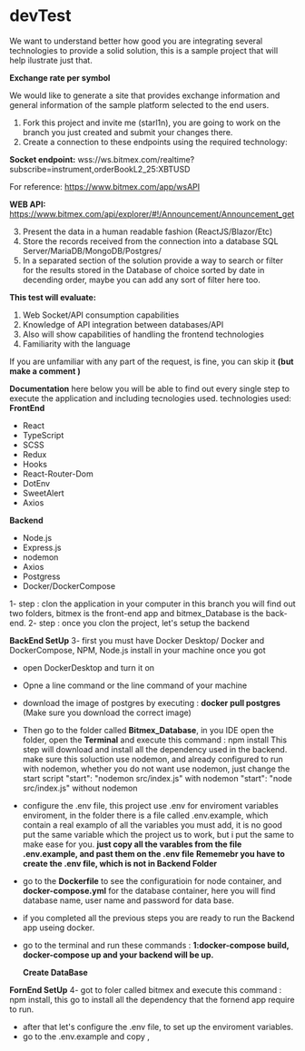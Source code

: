 # devTest
We want to understand better how good you are integrating several technologies to provide a solid solution, this is a sample project that will help ilustrate just that.

**Exchange rate per symbol**

We would like to generate a site that provides exchange information and general information of the sample platform selected to the end users.

1. Fork this project and invite me (starl1n), you are going to work on the branch you just created and submit your changes there.
2. Create a connection to these endpoints using the required technology:

**Socket endpoint:** 
wss://ws.bitmex.com/realtime?subscribe=instrument,orderBookL2_25:XBTUSD

For reference: https://www.bitmex.com/app/wsAPI

**WEB API:**
https://www.bitmex.com/api/explorer/#!/Announcement/Announcement_get

3. Present the data in a human readable fashion (ReactJS/Blazor/Etc)
4. Store the records received from the connection into a database SQL Server/MariaDB/MongoDB/Postgres/
5. In a separated section of the solution provide a way to search or filter for the results stored in the Database of choice sorted by date in decending order, maybe you can add any sort of filter here too.


**This test will evaluate:**
1. Web Socket/API consumption capabilities
2. Knowledge of API integration between databases/API
3. Also will show capabilities of handling the frontend technologies
4. Familiarity with the language


If you are unfamiliar with any part of the request, is fine, you can skip it **(but make a comment )**











**Documentation**
here below you will be able to find out every single step to execute the application and including tecnologies used.
technologies used:
**FrontEnd**
- React
- TypeScript
- SCSS
- Redux
- Hooks
- React-Router-Dom
- DotEnv
- SweetAlert
- Axios

**Backend**
- Node.js
- Express.js
- nodemon
- Axios
- Postgress
- Docker/DockerCompose

1- step : clon the application in your computer
  in this branch you will find out two folders, bitmex is the front-end app and bitmex_Database is the back-end.
2- step : once you clon the project, let's setup the backend

**BackEnd SetUp**
3- first you must have Docker Desktop/ Docker and DockerCompose, NPM, Node.js install in your machine once you got 
  - open DockerDesktop and turn it on
  - Opne a line command or the line command of your machine
  - download the image of postgres by executing : **docker pull postgres** (Make sure you download the correct image)
  - Then go to the folder called **Bitmex_Database**, in you IDE open the folder, open the **Terminal** and execute this command : npm install
      This step will download and install all the dependency used in the backend.
      make sure this soluction use nodemon, and already configured to run with nodemon, whether you do not want use nodemon, just change the start script
      "start": "nodemon src/index.js"  with nodemon
      "start": "node src/index.js"   without nodemon
  - configure the .env file, this project use .env for enviroment variables enviroment, in the folder there is a file called .env.example, which contain a real examplo
    of all the variables you must add, it is no good put the same variable which the project us to work, but i put the same to make ease for you.
    **just copy all the varables from the file .env.example, and past them on the .env file**
    **Rememebr you have to create the .env file, which is not in Backend Folder**
  - go to the **Dockerfile** to see the configuratioin for node container, and **docker-compose.yml** for the database container, here you will find database name, user name and            password for data base.
  - if you completed all the previous steps you are ready to run the Backend app useing docker.
  - go to the terminal and run these commands : **1:docker-compose build, docker-compose up and your backend will be up.**

    **Create DataBase**


**FornEnd SetUp**
4- got to foler called bitmex and execute this command : npm install, this go to install all the dependency that the fornend app require to run.
  - after that let's configure the .env file, to set up the enviroment variables.
  - go to the .env.example and copy , 
    
